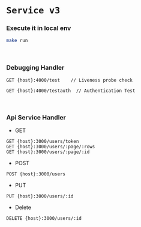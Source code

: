 # `Service v3`

### Execute it in local env
```bash
make run
```
<br/>

### Debugging Handler
```
GET {host}:4000/test    // Liveness probe check

GET {host}:4000/testauth  // Authentication Test
```

<br/>

### Api Service Handler
* GET
```
GET {host}:3000/users/token    
GET {host}:3000/users/:page/:rows  
GET {host}:3000/users/:page/:id 
```
* POST
```
POST {host}:3000/users   
```
* PUT
```
PUT {host}:3000/users/:id
```
* Delete
```
DELETE {host}:3000/users/:id
```
<br/>
